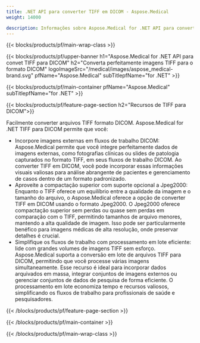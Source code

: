 ```yaml
---
title: .NET API para converter TIFF em DICOM - Aspose.Medical
weight: 14000

description: Informações sobre Aspose.Medical for .NET API para converter TIFF em DICOM
---
```


{{< blocks/products/pf/main-wrap-class >}}

{{< blocks/products/pf/upper-banner h1="Aspose.Medical for .NET API para convet TIFF para DICOM" h2="Converta perfeitamente imagens TIFF para o formato DICOM" logoImageSrc="/medical/images/aspose_medical-brand.svg" pfName="Aspose.Medical" subTitlepfName="for .NET" >}}

{{< blocks/products/pf/main-container pfName="Aspose.Medical" subTitlepfName="for .NET" >}}

{{< blocks/products/pf/feature-page-section h2="Recursos de TIFF para DICOM">}}

<p>Facilmente converter arquivos TIFF formato DICOM. Aspose.Medical for .NET TIFF para DICOM permite que você:</p>

<ul>
<li>Incorpore imagens externas em fluxos de trabalho DICOM: Aspose.Medical permite que você integre perfeitamente dados de imagens externas, como fotografias clínicas ou slides de patologia capturados no formato TIFF, em seus fluxos de trabalho DICOM. Ao converter TIFF em DICOM, você pode incorporar essas informações visuais valiosas para análise abrangente de pacientes e gerenciamento de casos dentro de um formato padronizado.</li>
<li>Aproveite a compactação superior com suporte opcional a Jpeg2000: Enquanto o TIFF oferece um equilíbrio entre a qualidade da imagem e o tamanho do arquivo, o Aspose.Medical oferece a opção de converter TIFF em DICOM usando o formato Jpeg2000. O Jpeg2000 oferece compactação superior sem perdas ou quase sem perdas em comparação com o TIFF, permitindo tamanhos de arquivo menores, mantendo a alta qualidade de imagem. Isso pode ser particularmente benéfico para imagens médicas de alta resolução, onde preservar detalhes é crucial.</li>
<li>Simplifique os fluxos de trabalho com processamento em lote eficiente: lide com grandes volumes de imagens TIFF sem esforço. Aspose.Medical suporta a conversão em lote de arquivos TIFF para DICOM, permitindo que você processe várias imagens simultaneamente. Esse recurso é ideal para incorporar dados arquivados em massa, integrar conjuntos de imagens externos ou gerenciar conjuntos de dados de pesquisa de forma eficiente. O processamento em lote economiza tempo e recursos valiosos, simplificando os fluxos de trabalho para profissionais de saúde e pesquisadores.</li>
</ul>

{{< /blocks/products/pf/feature-page-section >}}

{{< /blocks/products/pf/main-container >}}

{{< /blocks/products/pf/main-wrap-class >}}